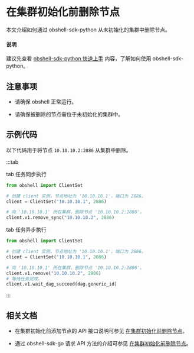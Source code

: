 # 在集群初始化前删除节点

本文介绍如何通过 obshell-sdk-python 从未初始化的集群中删除节点。

<main id="notice" type='explain'>
  <h4>说明</h4>
  <p>建议先查看 <a href='../100.quickstart-of-python.md'>obshell-sdk-python 快速上手</a> 内容，了解如何使用 obshell-sdk-python。</p>
</main>

## 注意事项

* 请确保 obshell 正常运行。

* 请确保被删除的节点需位于未初始化的集群中。

## 示例代码

以下代码用于将节点 `10.10.10.2:2886` 从集群中删除。

:::tab

tab 任务同步执行

```python
from obshell import ClientSet

# 创建 client 实例，节点地址为 '10.10.10.1'，端口为 2886。
client = ClientSet("10.10.10.1", 2886)

# 向 '10.10.10.1' 所在集群，删除节点 '10.10.10.2:2886'。
client.v1.remove_sync("10.10.10.2", 2886)
```

tab 任务异步执行

```python
from obshell import ClientSet

# 创建 client 实例，节点地址为 '10.10.10.1'，端口为 2886。
client = ClientSet("10.10.10.1", 2886)

# 向 '10.10.10.1' 所在集群，删除节点 '10.10.10.2:2886'。
client.v1.remove("10.10.10.2", 2886)
# 等待任务完成。
client.v1.wait_dag_succeed(dag.generic_id)
```

:::

## 相关文档

* 在集群初始化前添加节点的 API 接口说明可参见 [在集群初始化前删除节点](../../../400.obshell-api-reference/200.cluster-management/400.delete-node.md)。

* 通过 obshell-sdk-go 请求 API 方法的介绍可参见 [在集群初始化前删除节点](../../200.go/200.cluster-management/400.delete-node-of-go.md)。
